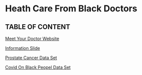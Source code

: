 # Heath Care From Black Doctors 

## TABLE OF CONTENT 

[Meet Your Doctor Website](https://meetyourdoctor.godaddysites.com/)

[Information Slide](https://docs.google.com/presentation/d/1A7H201qPXhdHMDkPtBONG9U-hyUeBjlUa0ZBCfQPlVA/edit?usp=sharing)

[Prostate Cancer Data Set](https://docs.google.com/presentation/d/1A7H201qPXhdHMDkPtBONG9U-hyUeBjlUa0ZBCfQPlVA/edit?usp=sharing)

[Covid On Black Peopel Data Set](https://github.com/Abena1M/Meet-Your-Doctor/blob/683afc97eba70333b1b75686d7de6ced365cb1bc/Covid_Black.csv)
